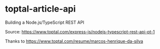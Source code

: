 # toptal-article-api
Building a Node.js/TypeScript REST API 

Source: https://www.toptal.com/express-js/nodejs-typescript-rest-api-pt-1

Thanks to https://www.toptal.com/resume/marcos-henrique-da-silva
